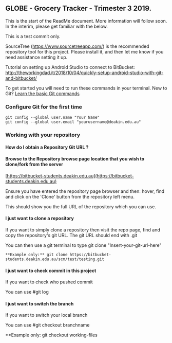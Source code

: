 ## GLOBE - Grocery Tracker - Trimester 3 2019.

This is the start of the ReadMe document. More information will follow soon. In the interim, please get familiar with the below.

This is a test commit only.

SourceTree (https://www.sourcetreeapp.com/) is the recommended repository tool for this project. Please install it, and then let me know if you need assistance setting it up.

Tutorial on setting up Android Studio to connect to BitBucket: http://theworkingdad.it/2018/10/04/quickly-setup-android-studio-with-git-and-bitbucket/

To get started you will need to run these commands in your terminal.
New to Git? [Learn the basic Git commands](http://docs.atlassian.com/bitbucketserver/docs-061/Basic+Git+commands?utm_campaign=in-app-help&amp;utm_medium=in-app-help&amp;utm_source=stash)

  
### Configure Git for the first time

    git config --global user.name "Your Name"
    git config --global user.email "yourusername@deakin.edu.au"

### Working with your repository


#### **How do I obtain a Repository Git URL ?**

#### Browse to the Repository browse page location that you wish to clone/fork from the server
[https://bitbucket-students.deakin.edu.au](https://bitbucket-students.deakin.edu.au)

Ensure you have entered the repository page browser and then: hover, find and click on the &#39;Clone&#39; button from the repository left menu.

This should show you the full URL of the repository which you can use.


#### **I just want to clone a repository**

If you want to simply clone a repository then visit the repo page, find and copy the repository&#39;s git URL. The git URL should end with .git

You can then use a git terminal to type
git clone &quot;Insert-your-git-url-here&quot;

  
    **Example only:** git clone https://bitbucket-students.deakin.edu.au/scm/test/testing.git

#### **I just want to check commit in this project**
 
If you want to check who pushed commit 

You can use #git log


#### **I just want to switch the branch**
 
If you want to switch your local branch

You can use #git checkout branchname

**Example only: git checkout working-files 